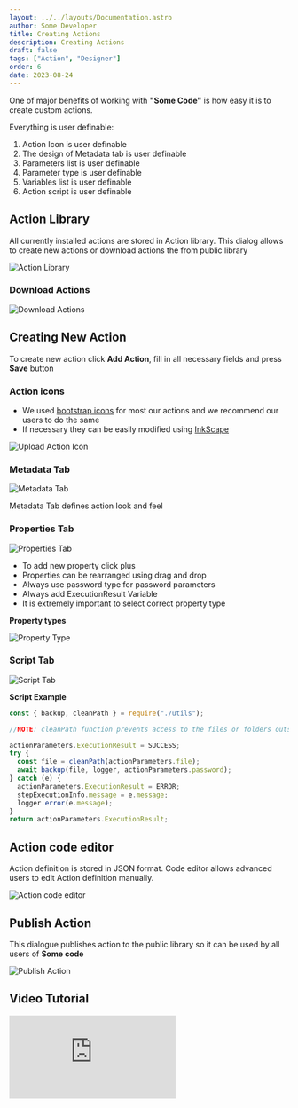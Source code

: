 ```yaml
---
layout: ../../layouts/Documentation.astro
author: Some Developer
title: Creating Actions
description: Creating Actions
draft: false
tags: ["Action", "Designer"]
order: 6
date: 2023-08-24
---
```


One of major benefits of working with **"Some Code"** is how easy it is to create custom actions.

Everything is user definable:

1. Action Icon is user definable
1. The design of Metadata tab is user definable
1. Parameters list is user definable
1. Parameter type is user definable
1. Variables list is user definable
1. Action script is user definable

## Action Library

All currently installed actions are stored in Action library. This dialog allows to create new actions or download actions the from public library

![Action Library](../../assets/action-library.png)

### Download Actions

![Download Actions](../../assets/download-actions.png)

## Creating New Action

To create new action click **Add Action**, fill in all necessary fields and press **Save** button

### Action icons

- We used [bootstrap icons](https://icons.getbootstrap.com/) for most our actions and we recommend our users to do the same
- If necessary they can be easily modified using [InkScape](https://inkscape.org/)

![Upload Action Icon](../../assets/upload-action-icon.png)

### Metadata Tab

![Metadata Tab](../../assets/action-designer-metadata.png)

Metadata Tab defines action look and feel

### Properties Tab

![Properties Tab](../../assets/action-designer-properties.png)

- To add new property click plus
- Properties can be rearranged using drag and drop
- Always use password type for password parameters
- Always add ExecutionResult Variable
- It is extremely important to select correct property type

**Property types**

![Property Type](../../assets/action-designer-property-type.png)

### Script Tab

![Script Tab](../../assets/action-designer-script.png)

**Script Example**

```javascript
const { backup, cleanPath } = require("./utils");

//NOTE: cleanPath function prevents access to the files or folders outside files directory

actionParameters.ExecutionResult = SUCCESS;
try {
  const file = cleanPath(actionParameters.file);
  await backup(file, logger, actionParameters.password);
} catch (e) {
  actionParameters.ExecutionResult = ERROR;
  stepExecutionInfo.message = e.message;
  logger.error(e.message);
}
return actionParameters.ExecutionResult;
```

## Action code editor

Action definition is stored in JSON format. Code editor allows advanced users to edit Action definition manually.

![Action code editor](../../assets/action-designer-source.png)

## Publish Action

This dialogue publishes action to the public library so it can be used by all users of **Some code**

![Publish Action](../../assets/pubjish-action.png)

## Video Tutorial

<div class="aspect-w-16 aspect-h-9">
  <iframe src="https://www.youtube.com/embed/ryZJyGc-xBI" frameborder="0" allow="accelerometer; autoplay; clipboard-write; encrypted-media; gyroscope; picture-in-picture" allowfullscreen></iframe>
</div>
